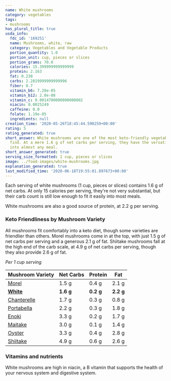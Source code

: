 ```yaml
---
name: White mushrooms
category: vegetables
tags:
- mushrooms
has_plural_title: true
usda_info:
  fdc_id: '169251'
  name: Mushrooms, white, raw
  category: Vegetables and Vegetable Products
  portion_quantity: 1.0
  portion_unit: cup, pieces or slices
  portion_grams: 70.0
  calories: 15.399999999999999
  protein: 2.163
  fat: 0.238
  carbs: 2.2819999999999996
  fiber: 0.7
  vitamin_b6: 7.28e-05
  vitamin_b12: 2.8e-08
  vitamin_c: 0.0014700000000000002
  niacin: 0.0025249
  caffeine: 0.0
  folate: 1.19e-05
  ingredients: null
creation_time: '2020-05-26T18:45:44.590259+00:00'
rating: 5
rating_generated: true
short_answer: White mushrooms are one of the most keto-friendly vegetables you can
  find. At a mere 1.6 g of net carbs per serving, they have the versatility to fit
  into almost any meal.
short_answer_generated: true
serving_size_formatted: 1 cup, pieces or slices
image: ../food-images/white-mushrooms.jpg
explanation_generated: true
last_modified_time: '2020-06-18T19:55:01.897673+00:00'
---
```

Each serving of white mushrooms (1 cup, pieces or slices) contains 1.6 g of net carbs. At only 15 calories per serving, they're not very substantial, but their carb count is still low enough to fit it easily into most meals.

White mushrooms are also a good source of protein, at 2.2 g per serving.

### Keto Friendliness by Mushroom Variety

All mushrooms fit comfortably into a keto diet, though some varieties are friendlier than others. Morel mushrooms come in at the top, with just 1.5 g of net carbs per serving and a generous 2.1 g of fat. Shiitake mushrooms fall at the high end of the carb scale, at 4.9 g of net carbs per serving, though they also provide 2.6 g of fat.

*Per 1 cup serving*

| Mushroom Variety | Net Carbs | Protein | Fat|
| ------|------|------|------|
| [Morel](/morel-mushrooms) | 1.5 g | 0.4 g | 2.1 g |
| **[White](/white-mushrooms)** | **1.6 g** | **0.2 g** | **2.2 g** |
| [Chanterelle](/chanterelle-mushrooms) | 1.7 g | 0.3 g | 0.8 g |
| [Portabella](/portabella-mushrooms) | 2.2 g | 0.3 g | 1.8 g |
| [Enoki](/enoki-mushrooms) | 3.3 g | 0.2 g | 1.7 g |
| [Maitake](/maitake-mushrooms) | 3.0 g | 0.1 g | 1.4 g |
| [Oyster](/oyster-mushrooms) | 3.3 g | 0.4 g | 2.8 g |
| [Shiitake](/shiitake-mushrooms) | 4.9 g | 0.6 g | 2.6 g |

### Vitamins and nutrients

White mushrooms are high in niacin, a B vitamin that supports the health of your nervous system and digestive system.
